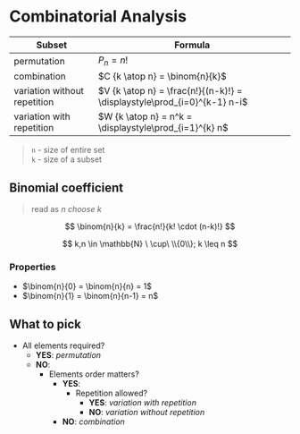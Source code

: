 # Combinatorial Analysis

| Subset | Formula |
|--|--|
| permutation | $P_n = n!$ |
| combination | $C {k \atop n} = \binom{n}{k}$ |
| variation without repetition | $V {k \atop n} = \frac{n!}{(n-k)!} = \displaystyle\prod_{i=0}^{k-1} n-i$ |
| variation with repetition | $W {k \atop n} = n^k = \displaystyle\prod_{i=1}^{k} n$ |

> `n` - size of entire set  
> `k` - size of a subset

## Binomial coefficient

> read as _n choose k_

$$
\binom{n}{k} = \frac{n!}{k! \cdot (n-k)!}
$$

$$
k,n \in \mathbb{N} \ \cup\ \\{0\\};
k \leq n
$$

### Properties

- $\binom{n}{0} = \binom{n}{n} = 1$
- $\binom{n}{1} = \binom{n}{n-1} = n$

## What to pick

- All elements required?
  - **YES**: _permutation_
  - **NO**:
    - Elements order matters?
      - **YES**:
        - Repetition allowed?
          - **YES**: _variation with repetition_
          - **NO**: _variation without repetition_
      - **NO**: _combination_
